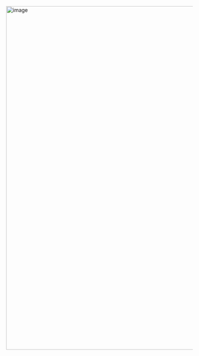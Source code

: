 <img width="1898" height="925" alt="image" src="https://github.com/user-attachments/assets/606efc2a-5c51-4600-9f94-daf357f332a7" />
